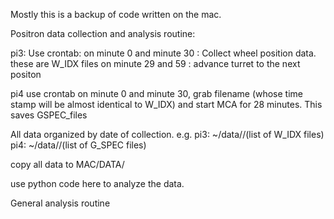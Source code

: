 Mostly this is a backup of code written on the mac.

Positron data collection and analysis routine:

pi3:
Use crontab:
on minute 0 and minute 30 : Collect wheel position data. these are W_IDX files
on minute 29 and 59 : advance turret to the next positon

pi4
use crontab
on minute 0 and minute 30, grab filename (whose time stamp will be almost identical to W_IDX) and start MCA for 28 minutes. This saves GSPEC_files

All data organized by date of collection. e.g.
pi3: ~/data/<date>/(list of W_IDX files)
pi4: ~/data/<date>/(list of G_SPEC files)

copy all data to MAC/DATA/<date>

use python code here to analyze the data.

General analysis routine
